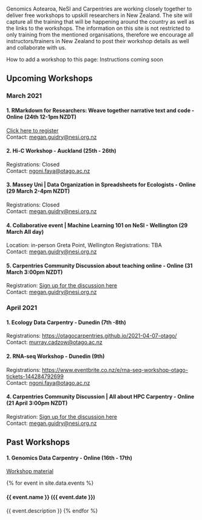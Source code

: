 Genomics Aotearoa, NeSI and Carpentries are working closely together to deliver free workshops to upskill researchers in New Zealand. The site will capture all the training that will be happening around the country as well as the links to the workshops. The information on this site is not restricted to only training from the mentioned organisations, therefore we encourage all instructors/trainers in New Zealand to post their workshop details as well and collaborate with us.

How to add a workshop to this page: Instructions coming soon

## Upcoming Workshops

### March 2021

#### 1. RMarkdown for Researchers: Weave together narrative text and code - Online (24th 12-1pm NZDT)
<a href="https://www.eventbrite.co.nz/e/rmarkdown-for-researchers-weave-together-narrative-text-and-code-registration-144069029345">Click here to register</a> <br>
Contact: megan.guidry@nesi.org.nz <br>

#### 2. Hi-C Workshop - Auckland (25th - 26th)
Registrations: Closed <br>
Contact: ngoni.faya@otago.ac.nz <br>

#### 3. Massey Uni | Data Organization in Spreadsheets for Ecologists - Online (29 March 2-4pm NZDT)
Registrations: Closed <br>
Contact: megan.guidry@nesi.org.nz <br>

#### 4. Collaborative event | Machine Learning 101 on NeSI - Wellington (29 March All day)
Location: in-person Greta Point, Wellington
Registrations: TBA <br>
Contact: megan.guidry@nesi.org.nz <br>

#### 5. Carpentries Community Discussion about teaching online - Online (31 March 3:00pm NZDT)
Registration: <a href="https://pad.carpentries.org/community-discussions">Sign up for the discussion here</a> <br>
Contact: megan.guidry@nesi.org.nz <br>

### April 2021
#### 1. Ecology Data Carpentry - Dunedin (7th -8th)
Registrations: https://otagocarpentries.github.io/2021-04-07-otago/ <br>
Contact: murray.cadzow@otago.ac.nz <br>

#### 2. RNA-seq Workshop - Dunedin (9th)
Registrations: https://www.eventbrite.co.nz/e/rna-seq-workshop-otago-tickets-144284792699 <br>
Contact: ngoni.faya@otago.ac.nz <br>

#### 4. Carpentries Community Discussion | All about HPC Carpentry  - Online (21 April 3:00pm NZDT)
Registration: <a href="https://pad.carpentries.org/community-discussions">Sign up for the discussion here</a> <br>
Contact: megan.guidry@nesi.org.nz <br>


## Past Workshops

#### 1. Genomics Data Carpentry - Online (16th - 17th)
<a href="https://datacarpentry.org/genomics-workshop/">Workshop material</a>

{% for event in site.data.events %}
<h4>{{ event.name }} ({{ event.date }})</h4>
{{ event.description }}
{% endfor %}
